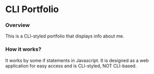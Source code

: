 # CLI Portfolio

### Overview
This is a CLI-styled portfolio that displays info about me.

### How it works?
It works by some if statements in Javascript. It is designed as a web application for easy access and is CLI-styled, NOT CLI-based.